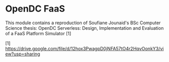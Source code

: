 OpenDC FaaS
=================

This module contains a reproduction of Soufiane Jounaid's BSc Computer Science thesis:
OpenDC Serverless: Design, Implementation and Evaluation of a FaaS Platform Simulator [1]

[1] https://drive.google.com/file/d/12hox3PwagpD0jNFA57tO4r2HqvOonkY3/view?usp=sharing
